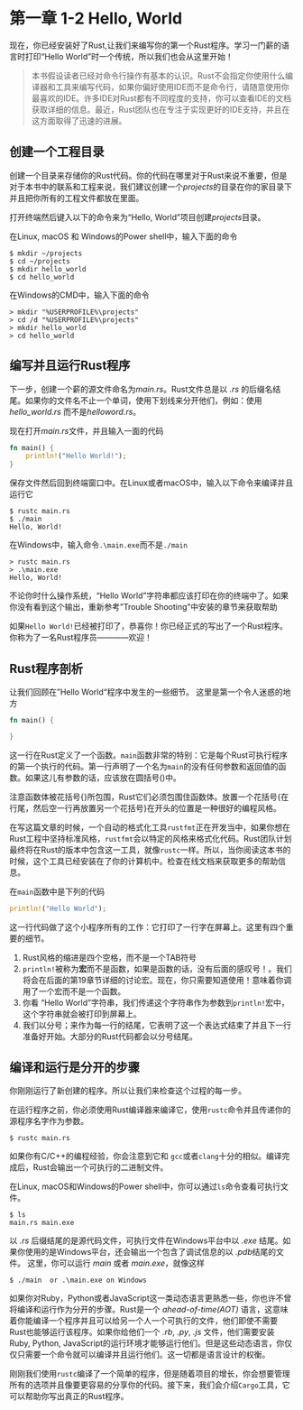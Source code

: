 # 第一章 1-2 Hello, World
现在，你已经安装好了Rust,让我们来编写你的第一个Rust程序。学习一门薪的语言时打印“Hello World”时一个传统，所以我们也会从这里开始！

> 本书假设读者已经对命令行操作有基本的认识。Rust不会指定你使用什么编译器和工具来编写代码，如果你偏好使用IDE而不是命令行，请随意使用你最喜欢的IDE。许多IDE对Rust都有不同程度的支持，你可以查看IDE的文档获取详细的信息。最近，Rust团队也在专注于实现更好的IDE支持，并且在这方面取得了迅速的进展。

## 创建一个工程目录

创建一个目录来存储你的Rust代码。你的代码在哪里对于Rust来说不重要，但是对于本书中的联系和工程来说，我们建议创建一个*projects*的目录在你的家目录下并且把你所有的工程文件都放在里面。

打开终端然后键入以下的命令来为“Hello, World”项目创建*projects*目录。

在Linux, macOS 和 Windows的Power shell中，输入下面的命令

```shell
$ mkdir ~/projects
$ cd ~/projects
$ mkdir hello_world
$ cd hello_world
```
在Windows的CMD中，输入下面的命令
```shell
> mkdir "%USERPROFILE%\projects"
> cd /d "%USERPROFILE%\projects"
> mkdir hello_world
> cd hello_world
```

## 编写并且运行Rust程序
下一步，创建一个薪的源文件命名为*main.rs*。Rust文件总是以 *.rs* 的后缀名结尾。如果你的文件名不止一个单词，使用下划线来分开他们，例如：使用 *hello_world.rs* 而不是*helloword.rs*。

现在打开*main.rs*文件，并且输入一面的代码

```rust
fn main() {
    println!("Hello World!");
}
```

保存文件然后回到终端窗口中。在Linux或者macOS中，输入以下命令来编译并且运行它
```shell
$ rustc main.rs
$ ./main
Hello, World!
```

在Windows中，输入命令```.\main.exe```而不是```./main```

```shell
> rustc main.rs
> .\main.exe
Hello, World!
```
不论你时什么操作系统，“Hello World”字符串都应该打印在你的终端中了。如果你没有看到这个输出，重新参考”Trouble Shooting“中安装的章节来获取帮助

如果```Hello World!```已经被打印了，恭喜你！你已经正式的写出了一个Rust程序。你称为了一名Rust程序员————欢迎！

## Rust程序剖析

让我们回顾在”Hello World“程序中发生的一些细节。
这里是第一个令人迷惑的地方
```rust
fn main() {

}
```

这一行在Rust定义了一个函数。```main```函数非常的特别：它是每个Rust可执行程序的第一个执行的代码。第一行声明了一个名为```main```的没有任何参数和返回值的函数。如果这儿有参数的话，应该放在圆括号()中。

注意函数体被花括号{}所包围，Rust它们必须包围住函数体。放置一个花括号{在行尾，然后空一行再放置另一个花括号}在开头的位置是一种很好的编程风格。

在写这篇文章的时候，一个自动的格式化工具```rustfmt```正在开发当中，如果你想在Rust工程中坚持标准风格，```rustfmt```会以特定的风格来格式化代码。Rust团队计划最终将在Rust的版本中包含这一工具，就像```rustc```一样。所以，当你阅读这本书的时候，这个工具已经安装在了你的计算机中。检查在线文档来获取更多的帮助信息。

在```main```函数中是下列的代码

```rust
println!("Hello World");
```

这一行代码做了这个小程序所有的工作：它打印了一行字在屏幕上。这里有四个重要的细节。
1. Rust风格的缩进是四个空格，而不是一个TAB符号
2. ```println!```被称为**宏**而不是函数，如果是函数的话，没有后面的感叹号！。我们将会在后面的第19章节详细的讨论宏。现在，你只需要知道使用！意味着你调用了一个宏而不是一个函数。
3. 你看 “Hello World”字符串，我们传递这个字符串作为参数到```println!```宏中，这个字符串就会被打印到屏幕上。
4. 我们以分号；来作为每一行的结尾，它表明了这一个表达式结束了并且下一行准备好开始。大部分的Rust代码都会以分号结尾。


## 编译和运行是分开的步骤

你刚刚运行了新创建的程序。所以让我们来检查这个过程的每一步。

在运行程序之前，你必须使用Rust编译器来编译它，使用```rustc```命令并且传递你的源程序名字作为参数。

```shell
$ rustc main.rs
```
如果你有C/C++的编程经验，你会注意到它和 ```gcc```或者```clang```十分的相似。编译完成后，Rust会输出一个可执行的二进制文件。

在Linux, macOS和Windows的Power shell中，你可以通过```ls```命令查看可执行文件。

```shell
$ ls
main.rs main.exe
```

以 *.rs* 后缀结尾的是源代码文件，可执行文件在Windows平台中以 *.exe* 结尾。如果你使用的是Windows平台，还会输出一个包含了调试信息的以 *.pdb*结尾的文件。 这里，你可以运行 *main* 或者 *main.exe*，就像这样

```shell
$ ./main  or .\main.exe on Windows
```

如果你对Ruby，Python或者JavaScript这一类动态语言更熟悉一些，你也许不曾将编译和运行作为分开的步骤。Rust是一个 *ahead-of-time(AOT)* 语言，这意味着你能编译一个程序并且可以给另一个人一个可执行的文件，他们即使不需要Rust也能够运行该程序。如果你给他们一个 *.rb*, *.py*, *.js* 文件，他们需要安装Ruby, Python, JavaScript的运行环境才能够运行他们。但是这些动态语言，你仅仅只需要一个命令就可以编译并且运行他们。这一切都是语言设计的权衡。

刚刚我们使用```rustc```编译了一个简单的程序，但是随着项目的增长，你会想要管理所有的选项并且像要更容易的分享你的代码。接下来，我们会介绍```Cargo```工具，它可以帮助你写出真正的Rust程序。